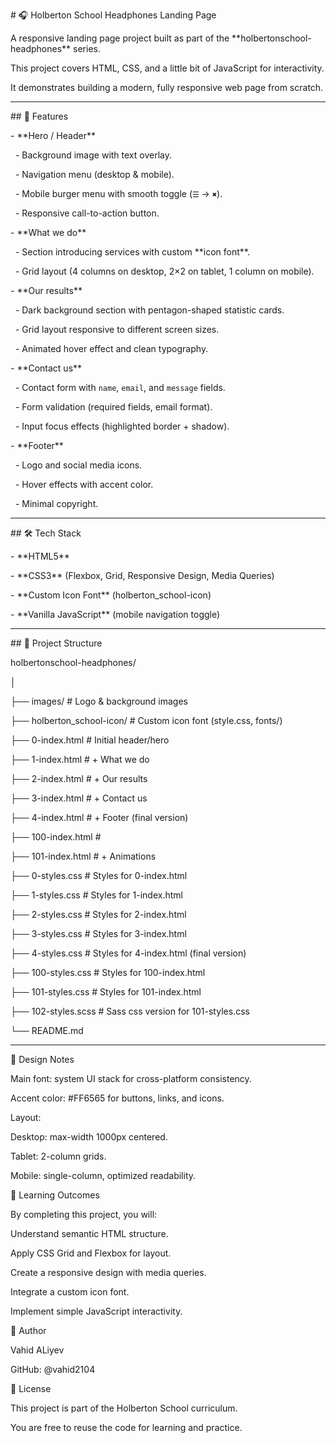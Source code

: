 \# 🎧 Holberton School Headphones Landing Page



A responsive landing page project built as part of the \*\*holbertonschool-headphones\*\* series.  

This project covers HTML, CSS, and a little bit of JavaScript for interactivity.  

It demonstrates building a modern, fully responsive web page from scratch.



---



\## 📌 Features



\- \*\*Hero / Header\*\*  

&nbsp; - Background image with text overlay.  

&nbsp; - Navigation menu (desktop \& mobile).  

&nbsp; - Mobile burger menu with smooth toggle (`☰` → `✖`).  

&nbsp; - Responsive call-to-action button.



\- \*\*What we do\*\*  

&nbsp; - Section introducing services with custom \*\*icon font\*\*.  

&nbsp; - Grid layout (4 columns on desktop, 2×2 on tablet, 1 column on mobile).



\- \*\*Our results\*\*  

&nbsp; - Dark background section with pentagon-shaped statistic cards.  

&nbsp; - Grid layout responsive to different screen sizes.  

&nbsp; - Animated hover effect and clean typography.



\- \*\*Contact us\*\*  

&nbsp; - Contact form with `name`, `email`, and `message` fields.  

&nbsp; - Form validation (required fields, email format).  

&nbsp; - Input focus effects (highlighted border + shadow).



\- \*\*Footer\*\*  

&nbsp; - Logo and social media icons.  

&nbsp; - Hover effects with accent color.  

&nbsp; - Minimal copyright.



---



\## 🛠️ Tech Stack



\- \*\*HTML5\*\*  

\- \*\*CSS3\*\* (Flexbox, Grid, Responsive Design, Media Queries)  

\- \*\*Custom Icon Font\*\* (holberton\_school-icon)  

\- \*\*Vanilla JavaScript\*\* (mobile navigation toggle)



---



\## 📂 Project Structure

holbertonschool-headphones/

│

├── images/ # Logo \& background images

├── holberton_school-icon/ # Custom icon font (style.css, fonts/)

├── 0-index.html # Initial header/hero

├── 1-index.html # + What we do

├── 2-index.html # + Our results

├── 3-index.html # + Contact us

├── 4-index.html # + Footer (final version)

├── 100-index.html #

├── 101-index.html # + Animations

├── 0-styles.css # Styles for 0-index.html

├── 1-styles.css # Styles for 1-index.html

├── 2-styles.css # Styles for 2-index.html

├── 3-styles.css # Styles for 3-index.html

├── 4-styles.css # Styles for 4-index.html (final version)

├── 100-styles.css # Styles for 100-index.html

├── 101-styles.css # Styles for 101-index.html

├── 102-styles.scss # Sass css version for 101-styles.css

└── README.md




---



🎨 Design Notes

Main font: system UI stack for cross-platform consistency.



Accent color: #FF6565 for buttons, links, and icons.



Layout:



Desktop: max-width 1000px centered.



Tablet: 2-column grids.



Mobile: single-column, optimized readability.



📖 Learning Outcomes

By completing this project, you will:



Understand semantic HTML structure.



Apply CSS Grid and Flexbox for layout.



Create a responsive design with media queries.



Integrate a custom icon font.



Implement simple JavaScript interactivity.



👤 Author

Vahid ALiyev



GitHub: @vahid2104



📝 License

This project is part of the Holberton School curriculum.

You are free to reuse the code for learning and practice.



